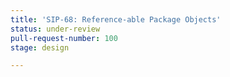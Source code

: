 ```yaml
---
title: 'SIP-68: Reference-able Package Objects'
status: under-review
pull-request-number: 100
stage: design

---
```

